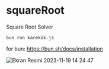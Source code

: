 # squareRoot
Square Root Solver

```
bun run karekök.js
```

for bun: https://bun.sh/docs/installation

![Ekran Resmi 2023-11-19 14 24 47](https://github.com/aWordFromGOD/squareRoot/assets/8404792/bfb49034-fe1d-425a-a34c-cebc5038c58f)
